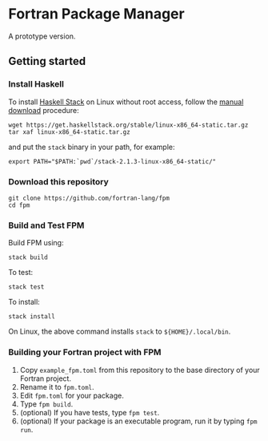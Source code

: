 # Fortran Package Manager

A prototype version.

## Getting started

### Install Haskell

To install [Haskell Stack](https://haskellstack.org/) on
Linux without root access, follow the [manual download](https://docs.haskellstack.org/en/stable/install_and_upgrade/#manual-download_2) procedure:
```
wget https://get.haskellstack.org/stable/linux-x86_64-static.tar.gz
tar xaf linux-x86_64-static.tar.gz
```
and put the `stack` binary in your path, for example:
```
export PATH="$PATH:`pwd`/stack-2.1.3-linux-x86_64-static/"
```

### Download this repository

```
git clone https://github.com/fortran-lang/fpm
cd fpm
```

### Build and Test FPM

Build FPM using:
```
stack build
```
To test:
```
stack test
```
To install:
```
stack install
```

On Linux, the above command installs `stack` to `${HOME}/.local/bin`.

### Building your Fortran project with FPM

1. Copy `example_fpm.toml` from this repository 
to the base directory of your Fortran project.
2. Rename it to `fpm.toml`.
3. Edit `fpm.toml` for your package.
4. Type `fpm build`.
5. (optional) If you have tests, type `fpm test`.
6. (optional) If your package is an executable program,
run it by typing `fpm run`. 
